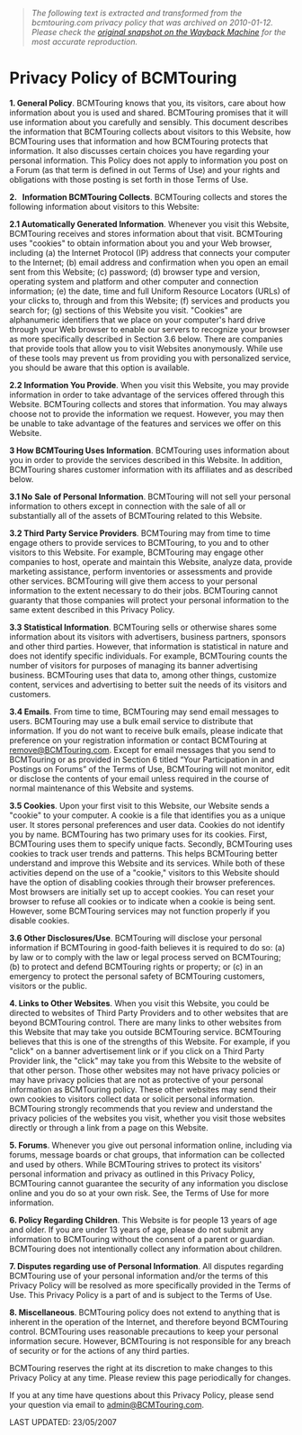 > *The following text is extracted and transformed from the bcmtouring.com privacy policy that was archived on 2010-01-12. Please check the [original snapshot on the Wayback Machine](https://web.archive.org/web/20100112213251id_/http%3A//www.bcmtouring.com/privacypolicy.html) for the most accurate reproduction.*

# Privacy Policy of BCMTouring

**1\. General Policy**. BCMTouring knows that you, its visitors, care about how information about you is used and shared. BCMTouring promises that it will use information about you carefully and sensibly. This document describes the information that BCMTouring collects about visitors to this Website, how BCMTouring uses that information and how BCMTouring protects that information. It also discusses certain choices you have regarding your personal information. This Policy does not apply to information you post on a Forum (as that term is defined in out Terms of Use) and your rights and obligations with those posting is set forth in those Terms of Use.

**2.   Information BCMTouring Collects**. BCMTouring collects and stores the following information about visitors to this Website:

**2.1 Automatically Generated Information**. Whenever you visit this Website, BCMTouring receives and stores information about that visit. BCMTouring uses "cookies" to obtain information about you and your Web browser, including (a) the Internet Protocol (IP) address that connects your computer to the Internet; (b) email address and confirmation when you open an email sent from this Website; (c) password; (d) browser type and version, operating system and platform and other computer and connection information; (e) the date, time and full Uniform Resource Locators (URLs) of your clicks to, through and from this Website; (f) services and products you search for; (g) sections of this Website you visit. "Cookies" are alphanumeric identifiers that we place on your computer's hard drive through your Web browser to enable our servers to recognize your browser as more specifically described in Section 3.6 below. There are companies that provide tools that allow you to visit Websites anonymously. While use of these tools may prevent us from providing you with personalized service, you should be aware that this option is available.

**2.2 Information You Provide**. When you visit this Website, you may provide information in order to take advantage of the services offered through this Website. BCMTouring collects and stores that information. You may always choose not to provide the information we request. However, you may then be unable to take advantage of the features and services we offer on this Website.

**3 How BCMTouring Uses Information**. BCMTouring uses information about you in order to provide the services described in this Website. In addition, BCMTouring shares customer information with its affiliates and as described below.

**3.1 No** **Sale** **of Personal Information**. BCMTouring will not sell your personal information to others except in connection with the sale of all or substantially all of the assets of BCMTouring related to this Website.

**3.2 Third Party Service Providers**. BCMTouring may from time to time engage others to provide services to BCMTouring, to you and to other visitors to this Website. For example, BCMTouring may engage other companies to host, operate and maintain this Website, analyze data, provide marketing assistance, perform inventories or assessments and provide other services. BCMTouring will give them access to your personal information to the extent necessary to do their jobs. BCMTouring cannot guaranty that those companies will protect your personal information to the same extent described in this Privacy Policy.

**3.3 Statistical Information**. BCMTouring sells or otherwise shares some information about its visitors with advertisers, business partners, sponsors and other third parties. However, that information is statistical in nature and does not identify specific individuals. For example, BCMTouring counts the number of visitors for purposes of managing its banner advertising business. BCMTouring uses that data to, among other things, customize content, services and advertising to better suit the needs of its visitors and customers.

**3.4 Emails**. From time to time, BCMTouring may send email messages to users. BCMTouring may use a bulk email service to distribute that information. If you do not want to receive bulk emails, please indicate that preference on your registration information or contact BCMTouring at [remove@BCMTouring.com](mailto:remove@BCMTouring.com). Except for email messages that you send to BCMTouring or as provided in Section 6 titled “Your Participation in and Postings on Forums” of the Terms of Use, BCMTouring will not monitor, edit or disclose the contents of your email unless required in the course of normal maintenance of this Website and systems.

**3.5 Cookies**. Upon your first visit to this Website, our Website sends a "cookie" to your computer. A cookie is a file that identifies you as a unique user. It stores personal preferences and user data. Cookies do not identify you by name. BCMTouring has two primary uses for its cookies. First, BCMTouring uses them to specify unique facts. Secondly, BCMTouring uses cookies to track user trends and patterns. This helps BCMTouring better understand and improve this Website and its services. While both of these activities depend on the use of a "cookie," visitors to this Website should have the option of disabling cookies through their browser preferences. Most browsers are initially set up to accept cookies. You can reset your browser to refuse all cookies or to indicate when a cookie is being sent. However, some BCMTouring services may not function properly if you disable cookies.

**3.6 Other Disclosures/Use**. BCMTouring will disclose your personal information if BCMTouring in good-faith believes it is required to do so: (a) by law or to comply with the law or legal process served on BCMTouring; (b) to protect and defend BCMTouring rights or property; or (c) in an emergency to protect the personal safety of BCMTouring customers, visitors or the public.

**4\. Links to Other Websites**. When you visit this Website, you could be directed to websites of Third Party Providers and to other websites that are beyond BCMTouring control. There are many links to other websites from this Website that may take you outside BCMTouring service. BCMTouring believes that this is one of the strengths of this Website. For example, if you "click" on a banner advertisement link or if you click on a Third Party Provider link, the "click" may take you from this Website to the website of that other person. Those other websites may not have privacy policies or may have privacy policies that are not as protective of your personal information as BCMTouring policy. These other websites may send their own cookies to visitors collect data or solicit personal information. BCMTouring strongly recommends that you review and understand the privacy policies of the websites you visit, whether you visit those websites directly or through a link from a page on this Website.

**5\. Forums**. Whenever you give out personal information online, including via forums, message boards or chat groups, that information can be collected and used by others. While BCMTouring strives to protect its visitors' personal information and privacy as outlined in this Privacy Policy, BCMTouring cannot guarantee the security of any information you disclose online and you do so at your own risk. See, the Terms of Use for more information.

**6\. Policy Regarding Children**. This Website is for people 13 years of age and older. If you are under 13 years of age, please do not submit any information to BCMTouring without the consent of a parent or guardian. BCMTouring does not intentionally collect any information about children.

**7\. Disputes regarding use of Personal Information**. All disputes regarding BCMTouring use of your personal information and/or the terms of this Privacy Policy will be resolved as more specifically provided in the Terms of Use. This Privacy Policy is a part of and is subject to the Terms of Use.

**8\. Miscellaneous**. BCMTouring policy does not extend to anything that is inherent in the operation of the Internet, and therefore beyond BCMTouring control. BCMTouring uses reasonable precautions to keep your personal information secure. However, BCMTouring is not responsible for any breach of security or for the actions of any third parties.

BCMTouring reserves the right at its discretion to make changes to this Privacy Policy at any time. Please review this page periodically for changes.

If you at any time have questions about this Privacy Policy, please send your question via email to [admin@BCMTouring.com](mailto:admin@BCMTouring.com). 

LAST UPDATED: 23/05/2007
